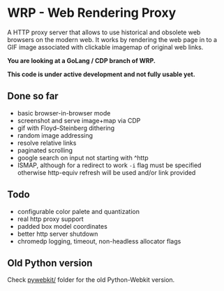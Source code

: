 # WRP - Web Rendering Proxy

A HTTP proxy server that allows to use historical and obsolete web browsers on the modern web. It works by rendering the web page in to a GIF image associated with clickable imagemap of original web links.

**You are looking at a GoLang / CDP branch of WRP.**

**This code is under active development and not fully usable yet.**

## Done so far

* basic browser-in-browser mode
* screenshot and serve image+map via CDP
* gif with Floyd–Steinberg dithering
* random image addressing
* resolve relative links
* paginated scrolling
* google search on input not starting with ^http
* ISMAP, although for a redirect to work `-i` flag must be specified
  otherwise http-equiv refresh will be used and/or link provided

## Todo

* configurable color palete and quantization
* real http proxy support
* padded box model coordinates
* better http server shutdown
* chromedp logging, timeout, non-headless allocator flags

## Old Python version

Check [pywebkit/](/pywebkit) folder for the old Python-Webkit version.